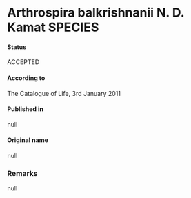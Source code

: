 # Arthrospira balkrishnanii N. D. Kamat SPECIES

#### Status
ACCEPTED

#### According to
The Catalogue of Life, 3rd January 2011

#### Published in
null

#### Original name
null

### Remarks
null